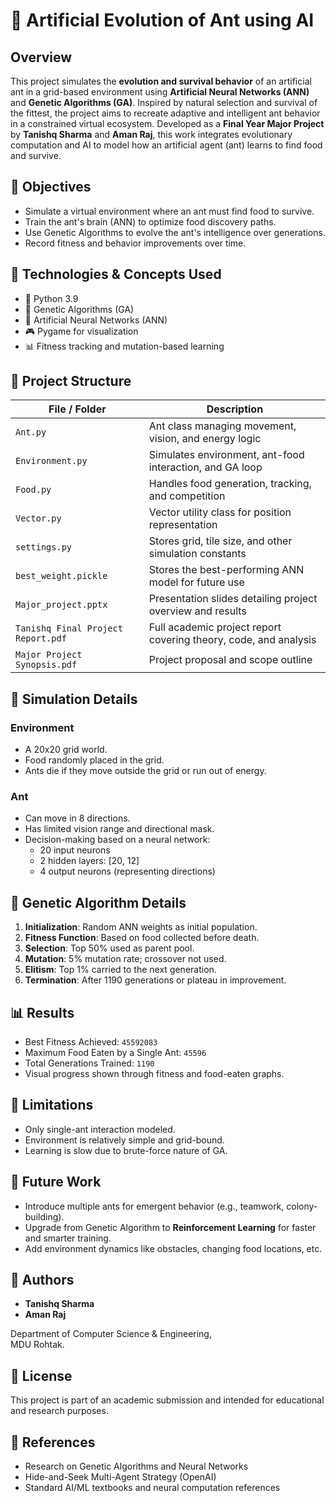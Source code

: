 # 🐜 Artificial Evolution of Ant using AI

## Overview

This project simulates the **evolution and survival behavior** of an artificial ant in a grid-based environment using **Artificial Neural Networks (ANN)** and **Genetic Algorithms (GA)**. Inspired by natural selection and survival of the fittest, the project aims to recreate adaptive and intelligent ant behavior in a constrained virtual ecosystem.
Developed as a **Final Year Major Project** by **Tanishq Sharma** and **Aman Raj**, this work integrates evolutionary computation and AI to model how an artificial agent (ant) learns to find food and survive.

## 📌 Objectives

- Simulate a virtual environment where an ant must find food to survive.
- Train the ant's brain (ANN) to optimize food discovery paths.
- Use Genetic Algorithms to evolve the ant's intelligence over generations.
- Record fitness and behavior improvements over time.
  
## 🧠 Technologies & Concepts Used

- 🐍 Python 3.9
- 🧬 Genetic Algorithms (GA)
- 🧠 Artificial Neural Networks (ANN)
- 🎮 Pygame for visualization
- 📊 Fitness tracking and mutation-based learning

## 📁 Project Structure

| File / Folder            | Description                                                  |
|-------------------------|--------------------------------------------------------------|
| `Ant.py`                | Ant class managing movement, vision, and energy logic        |
| `Environment.py`        | Simulates environment, ant-food interaction, and GA loop     |
| `Food.py`               | Handles food generation, tracking, and competition           |
| `Vector.py`             | Vector utility class for position representation             |
| `settings.py`           | Stores grid, tile size, and other simulation constants       |
| `best_weight.pickle`    | Stores the best-performing ANN model for future use          |
| `Major_project.pptx`    | Presentation slides detailing project overview and results   |
| `Tanishq Final Project Report.pdf` | Full academic project report covering theory, code, and analysis |
| `Major Project Synopsis.pdf` | Project proposal and scope outline                      |

## 🧪 Simulation Details

### Environment
- A 20x20 grid world.
- Food randomly placed in the grid.
- Ants die if they move outside the grid or run out of energy.

### Ant
- Can move in 8 directions.
- Has limited vision range and directional mask.
- Decision-making based on a neural network:
  - 20 input neurons
  - 2 hidden layers: [20, 12]
  - 4 output neurons (representing directions)

## 🧬 Genetic Algorithm Details

1. **Initialization**: Random ANN weights as initial population.
2. **Fitness Function**: Based on food collected before death.
3. **Selection**: Top 50% used as parent pool.
4. **Mutation**: 5% mutation rate; crossover not used.
5. **Elitism**: Top 1% carried to the next generation.
6. **Termination**: After 1190 generations or plateau in improvement.

## 📊 Results

- Best Fitness Achieved: `45592083`
- Maximum Food Eaten by a Single Ant: `45596`
- Total Generations Trained: `1190`
- Visual progress shown through fitness and food-eaten graphs.

## 🚧 Limitations

- Only single-ant interaction modeled.
- Environment is relatively simple and grid-bound.
- Learning is slow due to brute-force nature of GA.

## 🚀 Future Work

- Introduce multiple ants for emergent behavior (e.g., teamwork, colony-building).
- Upgrade from Genetic Algorithm to **Reinforcement Learning** for faster and smarter training.
- Add environment dynamics like obstacles, changing food locations, etc.

## 🧾 Authors

- **Tanishq Sharma** 
- **Aman Raj** 

Department of Computer Science & Engineering,  
MDU Rohtak.

## 📜 License

This project is part of an academic submission and intended for educational and research purposes.

## 🔗 References

- Research on Genetic Algorithms and Neural Networks
- Hide-and-Seek Multi-Agent Strategy (OpenAI)
- Standard AI/ML textbooks and neural computation references
